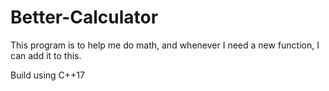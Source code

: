 # Better-Calculator

This program is to help me do math, and whenever I need a new function, I can add it to this. 

Build using C++17
